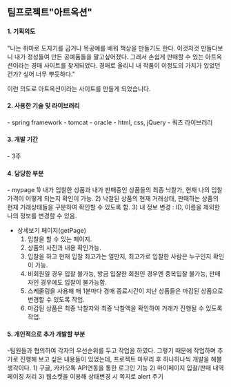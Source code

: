 <H2>팀프로젝트"아트옥션"</H2>


<H4>1. 기획의도</H4>
  "나는 취미로 도자기를 굽거나 목공예를 배워 책상을 만들기도 한다.   
  이것저것 만들다보니 내가 정성들여 만든 공예품들을 팔고싶어졌다.   
  그래서 손쉽게 판매할 수 있는 아트옥션이라는 경매 사이트를 찾게되었다.   
  경매로 올리니 내 작품이 이정도의 가치가 있었던건가? 싶어 너무 뿌듯하다."   
  
  이런 의도로 아트옥션이라는 사이트를 만들게 되었습니다.
  
<H4>2. 사용한 기술 및 라이브러리</H4>
  - spring framework
  - tomcat
  - oracle
  - html, css, jQuery
  - 쿼츠 라이브러리
  
<H4>3. 개발 기간</H4>
  - 3주
  
<H4>4. 담당한 부분</H4>
  - mypage
    1) 내가 입찰한 상품과 내가 판매중인 상품들의 최종 낙찰가, 현재 나의 입찰가격이 어떻게 되는지 확인이 가능.
    2) 낙찰된 상품의 현재 거래상태, 판매하는 상품의 현재 거래상태들을 구분하여 확인할 수 있도록 함.
    3) 내 정보 변경 : ID, 이름을 제외한 나의 정보를 변경할 수 있음.
  
  - 상세보기 페이지(getPage)
    1) 입찰을 할 수 있는 페이지.
    2) 상품의 사진과 내용 확인가능.
    3) 입찰을 하고 현재 입찰 최고가는 얼만지, 최고가로 입찰한 사람은 누구인지 확인이 가능.
    4) 비회원일 경우 입찰 불가능, 방금 입찰한 회원인 경우엔 중복입찰 불가능, 판매자인 경우에도 입찰이 불가능함.
    5) 스케줄링을 사용해 매 1분마다 경매 종료시간이 지난 상품들은 마감된 상품으로 변경할 수 있도록 작업.
    6) 마감된 상품은 최종 낙찰자와 최종 낙찰액을 확인하여 거래가 진행될 수 있도록 작업.
    
<H4>5. 개인적으로 추가 개발할 부분</H4>
   -팀원들과 협의하여 각자의 우선순위를 두고 작업을 하였다. 그렇기 때문에 작업하며 추가로 진행해 보고 싶은 내용들이 있었는데,
    프로젝트 마무리 후 하나하나씩 개발을 해볼 생각이다.
    1) 구글, 카카오톡 API연동을 통한 로그인 기능
    2) 마이페이지 입찰/판매 내역 페이징 처리
    3) 웹소켓을 이용해 상태변경 시 쪽지로 alert 주기
    
    
    
